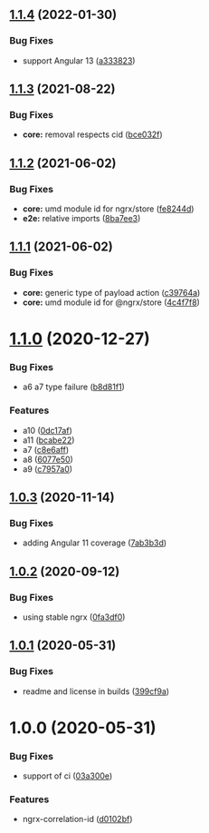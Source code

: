 ## [1.1.4](https://github.com/satanTime/ngrx-correlation-id/compare/v1.1.3...v1.1.4) (2022-01-30)

### Bug Fixes

- support Angular 13 ([a333823](https://github.com/satanTime/ngrx-correlation-id/commit/a333823f35e27014b87f226d5bdb76633ae340c2))

## [1.1.3](https://github.com/satanTime/ngrx-correlation-id/compare/v1.1.2...v1.1.3) (2021-08-22)

### Bug Fixes

- **core:** removal respects cid ([bce032f](https://github.com/satanTime/ngrx-correlation-id/commit/bce032f01e763eed6c9fb474a9dceb7bb742d7b6))

## [1.1.2](https://github.com/satanTime/ngrx-correlation-id/compare/v1.1.1...v1.1.2) (2021-06-02)

### Bug Fixes

- **core:** umd module id for ngrx/store ([fe8244d](https://github.com/satanTime/ngrx-correlation-id/commit/fe8244d7fa0dd264a89a4a7b096347c7b664cb8d))
- **e2e:** relative imports ([8ba7ee3](https://github.com/satanTime/ngrx-correlation-id/commit/8ba7ee32861bd4153c599ce684eb5dd971890309))

## [1.1.1](https://github.com/satanTime/ngrx-correlation-id/compare/v1.1.0...v1.1.1) (2021-06-02)

### Bug Fixes

- **core:** generic type of payload action ([c39764a](https://github.com/satanTime/ngrx-correlation-id/commit/c39764a3e9ab8257f34faf1ff58a40055f7f6120))
- **core:** umd module id for @ngrx/store ([4c4f7f8](https://github.com/satanTime/ngrx-correlation-id/commit/4c4f7f821fde3eaf79e8ef692cb5c1468a1ea4da))

# [1.1.0](https://github.com/satanTime/ngrx-correlation-id/compare/v1.0.3...v1.1.0) (2020-12-27)

### Bug Fixes

- a6 a7 type failure ([b8d81f1](https://github.com/satanTime/ngrx-correlation-id/commit/b8d81f1ba04dcdef090a4a12c5b320525dbc3cd8))

### Features

- a10 ([0dc17af](https://github.com/satanTime/ngrx-correlation-id/commit/0dc17afbe60d11cdd393fee96e4e508c84344955))
- a11 ([bcabe22](https://github.com/satanTime/ngrx-correlation-id/commit/bcabe2265edaa16ba10ad77c75fa82d1dbeefd19))
- a7 ([c8e6aff](https://github.com/satanTime/ngrx-correlation-id/commit/c8e6affb4e874ef26c345d5745e08a88e6f4a5db))
- a8 ([6077e50](https://github.com/satanTime/ngrx-correlation-id/commit/6077e508aebac64f00335ef31b25a74fd97c9e49))
- a9 ([c7957a0](https://github.com/satanTime/ngrx-correlation-id/commit/c7957a0f98c1993a172b4c184646483d3369c5f2))

## [1.0.3](https://github.com/satanTime/ngrx-correlation-id/compare/v1.0.2...v1.0.3) (2020-11-14)

### Bug Fixes

- adding Angular 11 coverage ([7ab3b3d](https://github.com/satanTime/ngrx-correlation-id/commit/7ab3b3d1a37d051ddad55ffc1f0e724a750413ef))

## [1.0.2](https://github.com/satanTime/ngrx-correlation-id/compare/v1.0.1...v1.0.2) (2020-09-12)

### Bug Fixes

- using stable ngrx ([0fa3df0](https://github.com/satanTime/ngrx-correlation-id/commit/0fa3df03d4e1cd2856ad625e8cb69984d449248d))

## [1.0.1](https://github.com/satanTime/ngrx-correlation-id/compare/v1.0.0...v1.0.1) (2020-05-31)

### Bug Fixes

- readme and license in builds ([399cf9a](https://github.com/satanTime/ngrx-correlation-id/commit/399cf9a8423c765a7feafb63f1300be9497c0f4d))

# 1.0.0 (2020-05-31)

### Bug Fixes

- support of ci ([03a300e](https://github.com/satanTime/ngrx-correlation-id/commit/03a300e006b379455e3e98b1f7062ef7ecb8df00))

### Features

- ngrx-correlation-id ([d0102bf](https://github.com/satanTime/ngrx-correlation-id/commit/d0102bff07796c5a2ba3be4f4f248a97991857c6))
